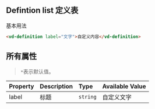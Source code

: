 ## Defintion list 定义表

基本用法

```html
<vd-definition label="文字">自定义内容</vd-definition>
```

<example-board :component="DefinitionBasic" :source="DefinitionBasicSource"></example-board>

## 所有属性

> `*`表示默认值。

| Property | Description | Type     | Available Value |
| :------- | :---------- | :------- | :-------------- |
| label    | 标题        | `string` | 自定义文字      |

<script>

import DefinitionBasic from 'docs/examples/other/defintion/DefinitionBasic';
import DefinitionBasicSource from 'docs/examples/other/defintion/DefinitionBasic.txt';

export default {
  data(){
    return {
      DefinitionBasic,
     DefinitionBasicSource
    }
  }
}
</script>
